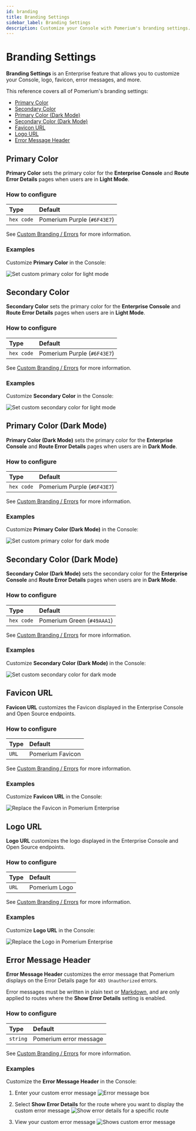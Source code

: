 ```yaml
---
id: branding
title: Branding Settings
sidebar_label: Branding Settings
description: Customize your Console with Pomerium's branding settings.
---
```


# Branding Settings

**Branding Settings** is an Enterprise feature that allows you to customize your Console, logo, favicon, error messages, and more.

This reference covers all of Pomerium's branding settings:

- [Primary Color](#primary-color)
- [Secondary Color](#secondary-color)
- [Primary Color (Dark Mode)](#primary-color-dark-mode)
- [Secondary Color (Dark Mode)](#secondary-color-dark-mode)
- [Favicon URL](#favicon-url)
- [Logo URL](#logo-url)
- [Error Message Header](#error-message-header)

## Primary Color

**Primary Color** sets the primary color for the **Enterprise Console** and **Route Error Details** pages when users are in **Light Mode**.

### How to configure

| **Type**   | **Default**                 |
| :--------- | :-------------------------- |
| `hex code` | Pomerium Purple (`#6F43E7`) |

See [Custom Branding / Errors](/docs/capabilities/branding) for more information.

### Examples

Customize **Primary Color** in the Console:

![Set custom primary color for light mode](./img/branding-primary-light-mode.png)

## Secondary Color

**Secondary Color** sets the primary color for the **Enterprise Console** and **Route Error Details** pages when users are in **Light Mode**.

### How to configure

| **Type**   | **Default**                 |
| :--------- | :-------------------------- |
| `hex code` | Pomerium Purple (`#6F43E7`) |

See [Custom Branding / Errors](/docs/capabilities/branding) for more information.

### Examples

Customize **Secondary Color** in the Console:

![Set custom secondary color for light mode](./img/branding-secondary-light-mode.png)

## Primary Color (Dark Mode)

**Primary Color (Dark Mode)** sets the primary color for the **Enterprise Console** and **Route Error Details** pages when users are in **Dark Mode**.

### How to configure

| **Type**   | **Default**                 |
| :--------- | :-------------------------- |
| `hex code` | Pomerium Purple (`#6F43E7`) |

See [Custom Branding / Errors](/docs/capabilities/branding) for more information.

### Examples

Customize **Primary Color (Dark Mode)** in the Console:

![Set custom primary color for dark mode](./img/branding-dark-mode.png)

## Secondary Color (Dark Mode)

**Secondary Color (Dark Mode)** sets the secondary color for the **Enterprise Console** and **Route Error Details** pages when users are in **Dark Mode**.

### How to configure

| **Type**   | **Default**                |
| :--------- | :------------------------- |
| `hex code` | Pomerium Green (`#49AAA1`) |

See [Custom Branding / Errors](/docs/capabilities/branding) for more information.

### Examples

Customize **Secondary Color (Dark Mode)** in the Console:

![Set custom secondary color for dark mode](./img/branding-dark-mode-secondary.png)

## Favicon URL

**Favicon URL** customizes the Favicon displayed in the Enterprise Console and Open Source endpoints.

### How to configure

| **Type** | **Default**      |
| :------- | :--------------- |
| `URL`    | Pomerium Favicon |

See [Custom Branding / Errors](/docs/capabilities/branding) for more information.

### Examples

Customize **Favicon URL** in the Console:

![Replace the Favicon in Pomerium Enterprise](./img/branding-favicon-url.png)

## Logo URL

**Logo URL** customizes the logo displayed in the Enterprise Console and Open Source endpoints.

### How to configure

| **Type** | **Default**   |
| :------- | :------------ |
| `URL`    | Pomerium Logo |

See [Custom Branding / Errors](/docs/capabilities/branding) for more information.

### Examples

Customize **Logo URL** in the Console:

![Replace the Logo in Pomerium Enterprise](./img/branding-custom-logo.png)

## Error Message Header

**Error Message Header** customizes the error message that Pomerium displays on the Error Details page for `403 Unauthorized` errors.

Error messages must be written in plain text or [Markdown](https://www.markdownguide.org/basic-syntax/), and are only applied to routes where the **Show Error Details** setting is enabled.

### How to configure

| **Type** | **Default**            |
| :------- | :--------------------- |
| `string` | Pomerium error message |

See [Custom Branding / Errors](/docs/capabilities/branding) for more information.

### Examples

Customize the **Error Message Header** in the Console:

1. Enter your custom error message ![Error message box](./img/branding-error-message-header.png)

1. Select **Show Error Details** for the route where you want to display the custom error message ![Show error details for a specific route](./img/branding-show-error-details.png)

1. View your custom error message ![Shows custom error message](./img/branding-custom-error-message.png)
